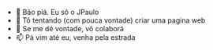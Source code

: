 - 👋 Bão piá. Eu sô o JPaulo
- 🌱 Tô tentando (com pouca vontade) criar uma pagina web
- 💞️ Se me dé vontade, vô colaborá
- 📫 Pá vim até eu, venha pela estrada
